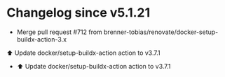 # Changelog since v5.1.21
- Merge pull request #712 from brenner-tobias/renovate/docker-setup-buildx-action-3.x

⬆️ Update docker/setup-buildx-action action to v3.7.1 
- ⬆️ Update docker/setup-buildx-action action to v3.7.1 
